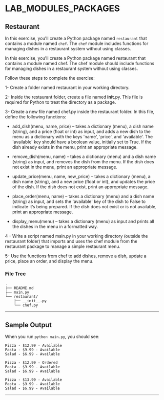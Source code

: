 # LAB_MODULES_PACKAGES

## Restaurant

In this exercise, you'll create a Python package named `restaurant` that
contains a module named `chef`. The `chef` module includes functions for
managing dishes in a restaurant system without using classes.

In this exercise, you'll create a Python package named restaurant that contains a module named chef. The chef module should include functions for managing dishes in a restaurant system without using classes.

Follow these steps to complete the exercise:

1- Create a folder named restaurant in your working directory.

2- Inside the restaurant folder, create a file named __init__.py. This file is required for Python to treat the directory as a package.

3- Create a new file named chef.py inside the restaurant folder. In this file, define the following functions:

- add_dish(menu, name, price) – takes a dictionary (menu), a dish name (string), and a price (float or int) as input, and adds a new dish to the menu as a dictionary with the keys 'name', 'price', and 'available'. The 'available' key should have a boolean value, initially set to True. If the dish already exists in the menu, print an appropriate message.

- remove_dish(menu, name) – takes a dictionary (menu) and a dish name (string) as input, and removes the dish from the menu. If the dish does not exist in the menu, print an appropriate message.

- update_price(menu, name, new_price) – takes a dictionary (menu), a dish name (string), and a new price (float or int), and updates the price of the dish. If the dish does not exist, print an appropriate message.

- place_order(menu, name) – takes a dictionary (menu) and a dish name (string) as input, and sets the 'available' key of the dish to False to indicate it’s being prepared. If the dish does not exist or is not available, print an appropriate message.

- display_menu(menu) – takes a dictionary (menu) as input and prints all the dishes in the menu in a formatted way.

4 - Write a script named main.py in your working directory (outside the restaurant folder) that imports and uses the chef module from the restaurant package to manage a simple restaurant menu.

5- Use the functions from chef to add dishes, remove a dish, update a price, place an order, and display the menu.


### File Tree

    .
    ├── README.md            
    ├── main.py
    └── restaurant/
        ├── __init__.py
        └── chef.py

------------------------------------------------------------------------

## Sample Output

When you run `python main.py`, you should see:

    Pizza - $12.99 - Available
    Pasta - $9.99 - Available
    Salad - $6.99 - Available

    Pizza - $12.99 - Ordered
    Pasta - $9.99 - Available
    Salad - $6.99 - Available

    Pizza - $13.99 - Available
    Pasta - $9.99 - Available
    Salad - $6.99 - Available

------------------------------------------------------------------------
